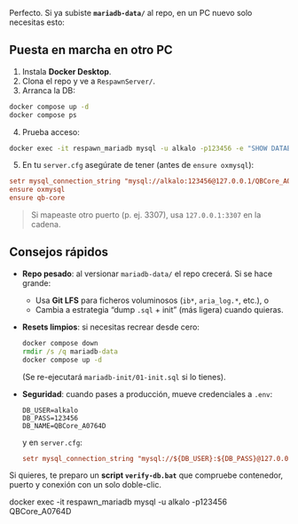 Perfecto. Si ya subiste **`mariadb-data/`** al repo, en un PC nuevo solo necesitas esto:

## Puesta en marcha en otro PC

1. Instala **Docker Desktop**.
2. Clona el repo y ve a `RespawnServer/`.
3. Arranca la DB:

```bat
docker compose up -d
docker compose ps
```

4. Prueba acceso:

```bat
docker exec -it respawn_mariadb mysql -u alkalo -p123456 -e "SHOW DATABASES;"
```

5. En tu `server.cfg` asegúrate de tener (antes de `ensure oxmysql`):

```cfg
setr mysql_connection_string "mysql://alkalo:123456@127.0.0.1/QBCore_A0764D?charset=utf8mb4"
ensure oxmysql
ensure qb-core
```

> Si mapeaste otro puerto (p. ej. 3307), usa `127.0.0.1:3307` en la cadena.

## Consejos rápidos

* **Repo pesado**: al versionar `mariadb-data/` el repo crecerá. Si se hace grande:

  * Usa **Git LFS** para ficheros voluminosos (`ib*`, `aria_log.*`, etc.), o
  * Cambia a estrategia “dump `.sql` + init” (más ligera) cuando quieras.
* **Resets limpios**: si necesitas recrear desde cero:

  ```bat
  docker compose down
  rmdir /s /q mariadb-data
  docker compose up -d
  ```

  (Se re-ejecutará `mariadb-init/01-init.sql` si lo tienes).
* **Seguridad**: cuando pases a producción, mueve credenciales a `.env`:

  ```
  DB_USER=alkalo
  DB_PASS=123456
  DB_NAME=QBCore_A0764D
  ```

  y en `server.cfg`:

  ```cfg
  setr mysql_connection_string "mysql://${DB_USER}:${DB_PASS}@127.0.0.1/${DB_NAME}?charset=utf8mb4"
  ```

Si quieres, te preparo un **script `verify-db.bat`** que compruebe contenedor, puerto y conexión con un solo doble-clic.



docker exec -it respawn_mariadb mysql -u alkalo -p123456 QBCore_A0764D
